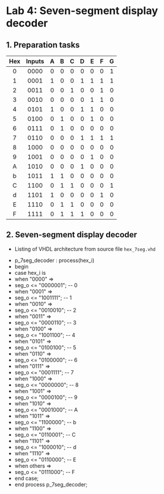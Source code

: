# Lab 4: Seven-segment display decoder

## 1. Preparation tasks

| **Hex** | **Inputs** | **A** | **B** | **C** | **D** | **E** | **F** | **G** |
| :-: | :-: | :-: | :-: | :-: | :-: | :-: | :-: | :-: |
| 0 | 0000 | 0 | 0 | 0 | 0 | 0 | 0 | 1 |
| 1 | 0001 | 1 | 0 | 0 | 1 | 1 | 1 | 1 |
| 2 | 0011 | 0 | 0 | 1 | 0 | 0 | 1 | 0 |
| 3 | 0010 | 0 | 0 | 0 | 0 | 1 | 1 | 0 |
| 4 | 0101 | 1 | 0 | 0 | 1 | 1 | 0 | 0 |
| 5 | 0100 | 0 | 1 | 0 | 0 | 1 | 0 | 0 |
| 6 | 0111 | 0 | 1 | 0 | 0 | 0 | 0 | 0 |
| 7 | 0110 | 0 | 0 | 0 | 1 | 1 | 1 | 1 |
| 8 | 1000 | 0 | 0 | 0 | 0 | 0 | 0 | 0 |
| 9 | 1001 | 0 | 0 | 0 | 0 | 1 | 0 | 0 |
| A | 1010 | 0 | 0 | 0 | 1 | 0 | 0 | 0 |
| b | 1011 | 1 | 1 | 0 | 0 | 0 | 0 | 0 |
| C | 1100 | 0 | 1 | 1 | 0 | 0 | 0 | 1 |
| d | 1101 | 1 | 0 | 0 | 0 | 0 | 1 | 0 |
| E | 1110 | 0 | 1 | 1 | 0 | 0 | 0 | 0 |
| F | 1111 | 0 | 1 | 1 | 1 | 0 | 0 | 0 |

## 2. Seven-segment display decoder
* Listing of VHDL architecture from source file `hex_7seg.vhd`
- p_7seg_decoder : process(hex_i)
- begin
- case hex_i is
- when "0000" =>
- seg_o <= "0000001";     -- 0
- when "0001" =>
- seg_o <= "1001111";     -- 1
- when "0010" =>
- seg_o <= "0010010";     -- 2
- when "0011" =>
- seg_o <= "0000110";     -- 3
- when "0100" =>
- seg_o <= "1001100";     -- 4
- when "0101" =>
- seg_o <= "0100100";     -- 5
- when "0110" =>
- seg_o <= "0100000";     -- 6
- when "0111" =>
- seg_o <= "0001111";     -- 7
- when "1000" =>
- seg_o <= "0000000";     -- 8
- when "1001" =>
- seg_o <= "0000100";     -- 9
- when "1010" =>
- seg_o <= "0001000";     -- A
- when "1011" =>
- seg_o <= "1100000";     -- b
- when "1100" =>
- seg_o <= "0110001";     -- C
- when "1101" =>
- seg_o <= "1000010";     -- d
- when "1110" =>
- seg_o <= "0110000";     -- E
- when others =>
- seg_o <= "0111000";     -- F
- end case;
- end process p_7seg_decoder;

